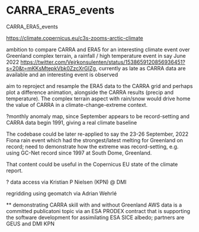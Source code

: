 # CARRA_ERA5_events
CARRA_ERA5_events

https://climate.copernicus.eu/c3s-zooms-arctic-climate

ambition to compare CARRA and ERA5 for an interesting climate event over Greenland complex terrain, a rainfall / high temperature event in say June 2022 https://twitter.com/Vejrkonsulenten/status/1538659120856936451?s=20&t=mKKsMtepkVbk0ZzcXrGIZg, currently as late as CARRA data are available and an interesting event is observed

aim to reproject and resample the ERA5 data to the CARRA grid and perhaps plot a difference animation, alongside the CARRA results (precip and temperature). The complex terrain aspect with rain/snow would drive home the value of CARRA in a climate-change-extreme context. 

?monthly anomaly map, since September appears to be record-setting and CARRA data begin 1991, giving a real climate baseline

The codebase could be later re-applied to say the 23-26 September, 2022 Fiona rain event which had the strongest/latest melting for Greenland on record; need to demonstrate how the extreme was record-setting, e.g. using GC-Net record since 1997 at South Dome, Greenland.

That content could be useful in the Copernicus EU state of the climate report.

? data access via Kristian P Nielsen (KPN) @ DMI

regridding using geomatch via Adrian Wehrlé

** demonstrating CARRA skill with and without Greenland AWS data is a committed publicatoni topic via an ESA PRODEX contract that is supporting the software development for assimilating ESA SICE albedo; partners are GEUS and DMI KPN
